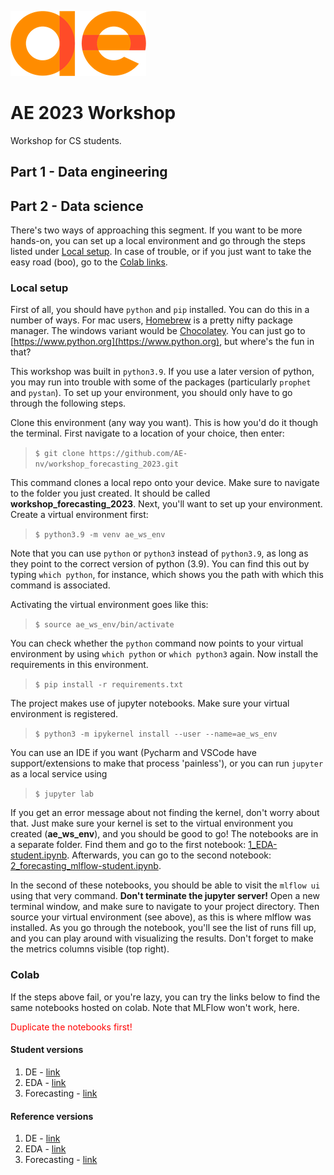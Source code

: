 ![](docs/ae_logo.png)

# AE 2023 Workshop

Workshop for CS students.

## Part 1 - Data engineering

## Part 2 - Data science

There's two ways of approaching this segment. If you want to be more hands-on, you can set up a local environment and go through the steps listed under [Local setup](#local-setup). In case of trouble, or if you just want to take the easy road (boo), go to the [Colab links](#colab).

### Local setup

First of all, you should have `python` and `pip` installed. You can do this in a number of ways. For mac users, [Homebrew](https://brew.sh/index_nl) is a pretty nifty package manager. The windows variant would be [Chocolatey](https://chocolatey.org). You can just go to [https://www.python.org](https://www.python.org), but where's the fun in that?

This workshop was built in `python3.9`. If you use a later version of python, you may run into trouble with some of the packages (particularly `prophet` and `pystan`).
To set up your environment, you should only have to go through the following steps.

Clone this environment (any way you want). This is how you'd do it though the terminal. First navigate to a location of your choice, then enter:

> `$ git clone https://github.com/AE-nv/workshop_forecasting_2023.git`

This command clones a local repo onto your device. Make sure to navigate to the folder you just created. It should be called **workshop\_forecasting\_2023**. Next, you'll want to set up your environment. Create a virtual environment first:

> `$ python3.9 -m venv ae_ws_env`

Note that you can use `python` or `python3` instead of `python3.9`, as long as they point to the correct version of python (3.9). You can find this out by typing `which python`, for instance, which shows you the path with which this command is associated.

Activating the virtual environment goes like this:

> `$ source ae_ws_env/bin/activate`

You can check whether the `python` command now points to your virtual environment by using `which python` or `which python3` again. Now install the requirements in this environment.

> `$ pip install -r requirements.txt`

The project makes use of jupyter notebooks. Make sure your virtual environment is registered.

> `$ python3 -m ipykernel install --user --name=ae_ws_env`

You can use an IDE if you want (Pycharm and VSCode have support/extensions to make that process 'painless'), or you can run `jupyter` as a local service using

> `$ jupyter lab`

If you get an error message about not finding the kernel, don't worry about that. Just make sure your kernel is set to the virtual environment you created (**ae\_ws\_env**), and you should be good to go! The notebooks are in a separate folder. Find them and go to the first notebook: [1_EDA-student.ipynb](notebooks/ds/1_EDA-student.ipynb). Afterwards, you can go to the second notebook: [2\_forecasting\_mlflow-student.ipynb](notebooks/ds/2_forecasting_mlflow-student.ipynb). 

In the second of these notebooks, you should be able to visit the `mlflow ui` using that very command. **Don't terminate the jupyter server!** Open a new terminal window, and make sure to navigate to your project directory. Then source your virtual environment (see above), as this is where mlflow was installed. As you go through the notebook, you'll see the list of runs fill up, and you can play around with visualizing the results. Don't forget to make the metrics columns visible (top right).



### Colab

If the steps above fail, or you're lazy, you can try the links below to find the same notebooks hosted on colab. Note that MLFlow won't work, here.

<font color='red'>Duplicate the notebooks first!</font>

#### Student versions
1. DE - [link](https://colab.research.google.com/drive/1jCPDZ0j9Oc0-9RJizA9Q_2XlgJFJ82ut#scrollTo=ZnFjheEV6sTM)
2. EDA - [link](https://colab.research.google.com/drive/1y34B94m17Xg4Gn4lHMepq7V6FmVrvKuo?usp=sharing)
3. Forecasting - [link](https://colab.research.google.com/drive/11NLtb9YinaDa0VqVQ8wxpaYGbl8J1ouG?usp=sharing)


#### Reference versions
1. DE - [link](https://colab.research.google.com/drive/11tazFp7x6X0a4Y3rBmx1mUZpfZ5_JTw_#scrollTo=hV44hgQPBXIS)
2. EDA - [link](https://colab.research.google.com/drive/1cLdW2mW2vxnp3Lmp16MNvPdVCXYDly3t?usp=sharing)
3. Forecasting - [link](https://colab.research.google.com/drive/1ePpDxz2FgaxRTTBD2OecAa1NWdrJBTvx?usp=sharing)
